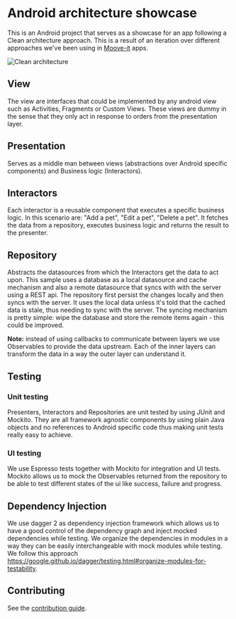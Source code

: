 # Android architecture showcase
This is an Android project that serves as a showcase for an app following a Clean architecture approach. This is a result of an iteration over different approaches we've been using in [Moove-it](http://www.moove-it.com) apps.

![Clean architecture](https://cdn-images-1.medium.com/max/800/1*evhm4LZIorMYVAh54cJ1Ig.png)


## View
The view are interfaces that could be implemented by any android view such as Activities, Fragments or Custom Views. These views are dummy in the sense that they only act in response to orders from the presentation layer.
## Presentation
Serves as a middle man between views (abstractions over Android specific components) and Business logic (Interactors).
## Interactors
Each interactor is a reusable component that executes a specific business logic. In this scenario are: "Add a pet", "Edit a pet", "Delete a pet". It fetches the data from a repository, executes business logic and returns the result to the presenter.
## Repository
Abstracts the datasources from which the Interactors get the data to act upon. This sample uses a database as a local datasource and cache mechanism and also a remote datasource that syncs with with the server using a REST api.
The repository first persist the changes locally and then syncs with the server. It uses the local data unless it's told that the cached data is stale, thus needing to sync with the server. The syncing mechanism is pretty simple: wipe the database and store the remote items again - this could be improved. 

**Note:** instead of using callbacks to communicate between layers we use Observables to provide the data upstream. Each of the inner layers can transform the data in a way the outer layer can understand it.

## Testing

### Unit testing
Presenters, Interactors and Repositories are unit tested by using JUnit and Mockito. 
They are all framework agnostic components by using plain Java objects and no references to Android specific code thus making unit tests really easy to achieve.

### UI testing
We use Espresso tests together with Mockito for integration and UI tests. Mockito allows us to mock the Observables returned from the repository to be able to test different states of the ui like success, failure and progress.

## Dependency Injection
We use dagger 2 as dependency injection framework which allows us to have a good control of the dependency graph and inject mocked dependencies while testing.
We organize the dependencies in modules in a way they can be easily interchangeable with mock modules while testing. We follow this approach https://google.github.io/dagger/testing.html#organize-modules-for-testability.

## Contributing

See the [contribution guide](CONTRIBUTING.md).
